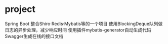 # project
Spring Boot 整合Shiro·Redis·Mybatis等的一个项目
使用BlockingDeque队列做日志的异步处理，减少响应时间
使用插件mybatis-generator自动生成代码
Swagger生成在线的接口文档
